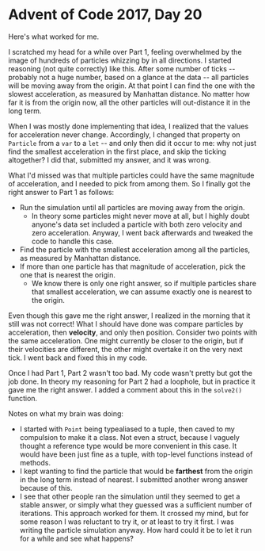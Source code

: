 # Advent of Code 2017, Day 20

Here's what worked for me.

I scratched my head for a while over Part 1, feeling overwhelmed by the image of hundreds of particles whizzing by in all directions.  I started reasoning (not quite correctly) like this.  After some number of ticks -- probably not a huge number, based on a glance at the data -- all particles will be moving away from the origin.  At that point I can find the one with the slowest acceleration, as measured by Manhattan distance.  No matter how far it is from the origin now, all the other particles will out-distance it in the long term.

When I was mostly done implementing that idea, I realized that the values for acceleration never change.  Accordingly, I changed that property on `Particle` from a `var` to a `let` -- and only then did it occur to me: why not just find the smallest acceleration in the first place, and skip the ticking altogether?  I did that, submitted my answer, and it was wrong.

What I'd missed was that multiple particles could have the same magnitude of acceleration, and I needed to pick from among them.  So I finally got the right answer to Part 1 as follows:

- Run the simulation until all particles are moving away from the origin.
	- In theory some particles might never move at all, but I highly doubt anyone's data set included a particle with both zero velocity and zero acceleration.  Anyway, I went back afterwards and tweaked the code to handle this case.
- Find the particle with the smallest acceleration among all the particles, as measured by Manhattan distance.
- If more than one particle has that magnitude of acceleration, pick the one that is nearest the origin.
	- We know there is only one right answer, so if multiple particles share that smallest acceleration, we can assume exactly one is nearest to the origin.

Even though this gave me the right answer, I realized in the morning that it still was not correct!  What I should have done was compare particles by acceleration, then **velocity**, and only then position.  Consider two points with the same acceleration.  One might currently be closer to the origin, but if their velocities are different, the other might overtake it on the very next tick.  I went back and fixed this in my code.

Once I had Part 1, Part 2 wasn't too bad.  My code wasn't pretty but got the job done.  In theory my reasoning for Part 2 had a loophole, but in practice it gave me the right answer.  I added a comment about this in the `solve2()` function.

Notes on what my brain was doing:

- I started with `Point` being typealiased to a tuple, then caved to my compulsion to make it a class.  Not even a struct, because I vaguely thought a reference type would be more convenient in this case.  It would have been just fine as a tuple, with top-level functions instead of methods.
- I kept wanting to find the particle that would be **farthest** from the origin in the long term instead of nearest.  I submitted another wrong answer because of this.
- I see that other people ran the simulation until they seemed to get a stable answer, or simply what they guessed was a sufficient number of iterations.  This approach worked for them.  It crossed my mind, but for some reason I was reluctant to try it, or at least to try it first.  I was writing the particle simulation anyway.  How hard could it be to let it run for a while and see what happens?

